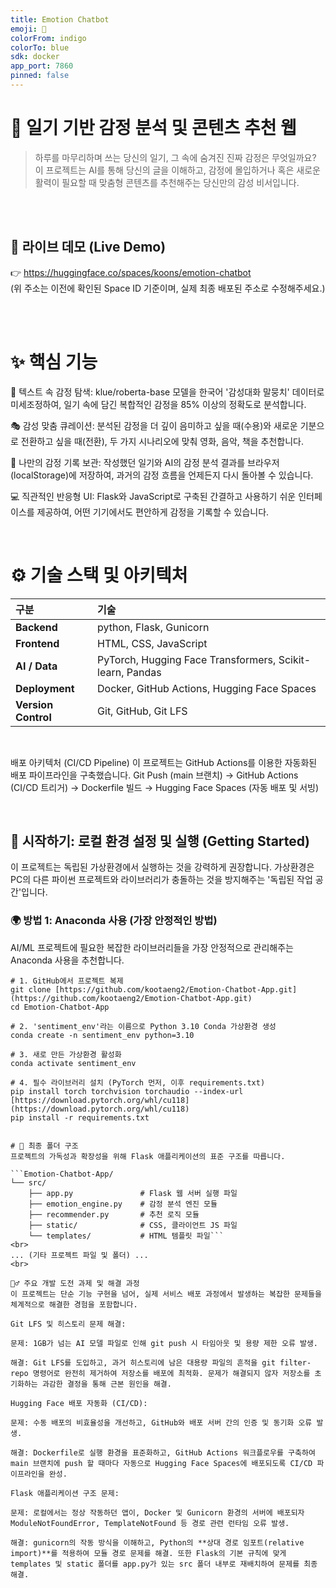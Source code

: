 ```yaml
---
title: Emotion Chatbot
emoji: 🤗
colorFrom: indigo
colorTo: blue
sdk: docker
app_port: 7860
pinned: false
---
```

# 🤖 일기 기반 감정 분석 및 콘텐츠 추천 웹
> 하루를 마무리하며 쓰는 당신의 일기, 그 속에 숨겨진 진짜 감정은 무엇일까요?
> 이 프로젝트는 AI를 통해 당신의 글을 이해하고, 감정에 몰입하거나 혹은 새로운 활력이 필요할 때 맞춤형 콘텐츠를 추천해주는 당신만의 감성 비서입니다.

<br>

<br>

## 🚀 라이브 데모 (Live Demo)
👉 https://huggingface.co/spaces/koons/emotion-chatbot
<br>
(위 주소는 이전에 확인된 Space ID 기준이며, 실제 최종 배포된 주소로 수정해주세요.)

<br>



<br>

# ✨ 핵심 기능
🤖 텍스트 속 감정 탐색: klue/roberta-base 모델을 한국어 '감성대화 말뭉치' 데이터로 미세조정하여, 일기 속에 담긴 복합적인 감정을 85% 이상의 정확도로 분석합니다.

🎭 감성 맞춤 큐레이션: 분석된 감정을 더 깊이 음미하고 싶을 때(수용)와 새로운 기분으로 전환하고 싶을 때(전환), 두 가지 시나리오에 맞춰 영화, 음악, 책을 추천합니다.

📔 나만의 감정 기록 보관: 작성했던 일기와 AI의 감정 분석 결과를 브라우저(localStorage)에 저장하여, 과거의 감정 흐름을 언제든지 다시 돌아볼 수 있습니다.

💻 직관적인 반응형 UI: Flask와 JavaScript로 구축된 간결하고 사용하기 쉬운 인터페이스를 제공하여, 어떤 기기에서도 편안하게 감정을 기록할 수 있습니다.

<br>

# ⚙️ 기술 스택 및 아키텍처
| 구분 | 기술 |
| :--- | :--- |
| **Backend** | python, Flask, Gunicorn |
| **Frontend**| HTML, CSS, JavaScript |
| **AI / Data**| PyTorch, Hugging Face Transformers, Scikit-learn, Pandas |
| **Deployment**| Docker, GitHub Actions, Hugging Face Spaces |
| **Version Control**| Git, GitHub, Git LFS |



<br>

배포 아키텍처 (CI/CD Pipeline)
이 프로젝트는 GitHub Actions를 이용한 자동화된 배포 파이프라인을 구축했습니다.
Git Push (main 브랜치) → GitHub Actions (CI/CD 트리거) → Dockerfile 빌드 → Hugging Face Spaces (자동 배포 및 서빙)

<br>

## 🚀 시작하기: 로컬 환경 설정 및 실행 (Getting Started)

이 프로젝트는 독립된 가상환경에서 실행하는 것을 강력하게 권장합니다. 가상환경은 PC의 다른 파이썬 프로젝트와 라이브러리가 충돌하는 것을 방지해주는 '독립된 작업 공간'입니다.

### 🌍 방법 1: Anaconda 사용 (가장 안정적인 방법)

AI/ML 프로젝트에 필요한 복잡한 라이브러리들을 가장 안정적으로 관리해주는 Anaconda 사용을 추천합니다.

```
# 1. GitHub에서 프로젝트 복제
git clone [https://github.com/kootaeng2/Emotion-Chatbot-App.git](https://github.com/kootaeng2/Emotion-Chatbot-App.git)
cd Emotion-Chatbot-App

# 2. 'sentiment_env'라는 이름으로 Python 3.10 Conda 가상환경 생성
conda create -n sentiment_env python=3.10

# 3. 새로 만든 가상환경 활성화
conda activate sentiment_env

# 4. 필수 라이브러리 설치 (PyTorch 먼저, 이후 requirements.txt)
pip install torch torchvision torchaudio --index-url [https://download.pytorch.org/whl/cu118](https://download.pytorch.org/whl/cu118)
pip install -r requirements.txt


# 📂 최종 폴더 구조
프로젝트의 가독성과 확장성을 위해 Flask 애플리케이션의 표준 구조를 따릅니다.

```Emotion-Chatbot-App/
└── src/
    ├── app.py               # Flask 웹 서버 실행 파일
    ├── emotion_engine.py    # 감정 분석 엔진 모듈
    ├── recommender.py       # 추천 로직 모듈
    ├── static/              # CSS, 클라이언트 JS 파일
    └── templates/           # HTML 템플릿 파일```
<br>
... (기타 프로젝트 파일 및 폴더) ...
<br>

🧗‍♂️ 주요 개발 도전 과제 및 해결 과정
이 프로젝트는 단순 기능 구현을 넘어, 실제 서비스 배포 과정에서 발생하는 복잡한 문제들을 체계적으로 해결한 경험을 포함합니다.

Git LFS 및 히스토리 문제 해결:

문제: 1GB가 넘는 AI 모델 파일로 인해 git push 시 타임아웃 및 용량 제한 오류 발생.

해결: Git LFS를 도입하고, 과거 히스토리에 남은 대용량 파일의 흔적을 git filter-repo 명령어로 완전히 제거하여 저장소를 배포에 최적화. 문제가 해결되지 않자 저장소를 초기화하는 과감한 결정을 통해 근본 원인을 해결.

Hugging Face 배포 자동화 (CI/CD):

문제: 수동 배포의 비효율성을 개선하고, GitHub와 배포 서버 간의 인증 및 동기화 오류 발생.

해결: Dockerfile로 실행 환경을 표준화하고, GitHub Actions 워크플로우를 구축하여 main 브랜치에 push 할 때마다 자동으로 Hugging Face Spaces에 배포되도록 CI/CD 파이프라인을 완성.

Flask 애플리케이션 구조 문제:

문제: 로컬에서는 정상 작동하던 앱이, Docker 및 Gunicorn 환경의 서버에 배포되자 ModuleNotFoundError, TemplateNotFound 등 경로 관련 런타임 오류 발생.

해결: gunicorn의 작동 방식을 이해하고, Python의 **상대 경로 임포트(relative import)**를 적용하여 모듈 경로 문제를 해결. 또한 Flask의 기본 규칙에 맞게 templates 및 static 폴더를 app.py가 있는 src 폴더 내부로 재배치하여 문제를 최종 해결.
